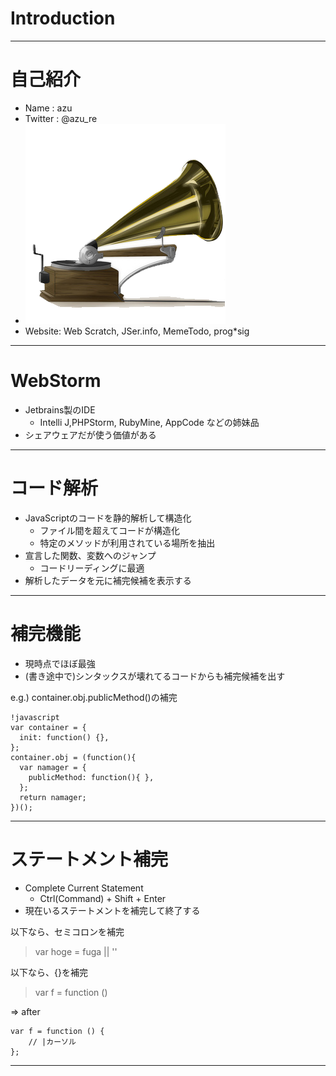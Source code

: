 # Introduction 

---

# 自己紹介


- Name : azu
- Twitter : @azu_re
- <img src="simple320_320.png" />
- Website: Web Scratch, JSer.info, MemeTodo, prog*sig


---

# WebStorm

- Jetbrains製のIDE
    - Intelli J,PHPStorm, RubyMine, AppCode などの姉妹品
- シェアウェアだが使う価値がある

---

# コード解析
* JavaScriptのコードを静的解析して構造化
	* ファイル間を超えてコードが構造化
	* 特定のメソッドが利用されている場所を抽出
* 宣言した関数、変数へのジャンプ
	* コードリーディングに最適
* 解析したデータを元に補完候補を表示する

---

# 補完機能
* 現時点でほぼ最強
* (書き途中で)シンタックスが壊れてるコードからも補完候補を出す

e.g.) container.obj.publicMethod()の補完

	!javascript
    var container = {
      init: function() {},
    };
    container.obj = (function(){
      var namager = {
        publicMethod: function(){ },
      };
      return namager;
    })();

---

# ステートメント補完
- Complete Current Statement
	- Ctrl(Command) + Shift + Enter
- 現在いるステートメントを補完して終了する

以下なら、セミコロンを補完

> var hoge = fuga || ''

以下なら、{}を補完

> var f = function () 

=> after

	var f = function () {
		// |カーソル
	};

---

